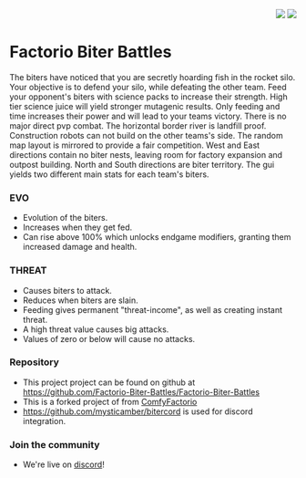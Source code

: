 <p align="right">
    <img src="https://img.shields.io/github/last-commit/Factorio-Biter-Battles/Factorio-Biter-Battles.svg">
    <img src="https://img.shields.io/github/forks/Factorio-Biter-Battles/Factorio-Biter-Battles.svg?label=Forks">
</p>

# Factorio Biter Battles
The biters have noticed that you are secretly hoarding fish in the rocket silo.  Your objective is to defend your silo, while defeating the other team.  Feed your opponent's biters with science packs to increase their strength.  High tier science juice will yield stronger mutagenic results.  Only feeding and time increases their power and will lead to your teams victory.  There is no major direct pvp combat.  The horizontal border river is landfill proof.  Construction robots can not build on the other teams's side.  The random map layout is mirrored to provide a fair competition.  West and East directions contain no biter nests, leaving room for factory expansion and outpost building.  North and South directions are biter territory.  The gui yields two different main stats for each team's biters.

### EVO
- Evolution of the biters.
- Increases when they get fed.
- Can rise above 100% which unlocks endgame modifiers, granting them increased damage and health.

### THREAT
- Causes biters to attack.
- Reduces when biters are slain.
- Feeding gives permanent "threat-income", as well as creating instant threat.
- A high threat value causes big attacks.
- Values of zero or below will cause no attacks.

### Repository
- This project project can be found on github at https://github.com/Factorio-Biter-Battles/Factorio-Biter-Battles
- This is a forked project of from [ComfyFactorio](https://github.com/M3wM3w/ComfyFactorio)
- https://github.com/mysticamber/bitercord is used for discord integration.

### Join the community
- We're live on [discord](https://discord.com/invite/hAYW3K7J2A)!
